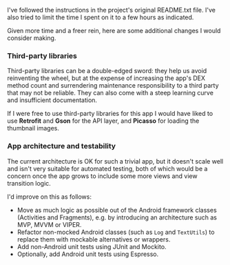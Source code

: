 I've followed the instructions in the project's original README.txt file. I've also tried to limit
the time I spent on it to a few hours as indicated.

Given more time and a freer rein, here are some additional changes I would consider making.

### Third-party libraries

Third-party libraries can be a double-edged sword: they help us avoid reinventing the wheel, but at
the expense of increasing the app's DEX method count and surrendering maintenance responsibility to
a third party that may not be reliable. They can also come with a steep learning curve and
insufficient documentation.

If I were free to use third-party libraries for this app I would have liked to use **Retrofit** and
**Gson** for the API layer, and **Picasso** for loading the thumbnail images.



### App architecture and testability

The current architecture is OK for such a trivial app, but it doesn't scale well and isn't very
suitable for automated testing, both of which would be a concern once the app grows to include
some more views and view transition logic.

I'd improve on this as follows:

* Move as much logic as possible out of the Android framework classes (Activities and Fragments),
  e.g. by introducing an architecture such as MVP, MVVM or VIPER.  
* Refactor non-mocked Android classes (such as `Log` and `TextUtils`) to replace them with mockable
  alternatives or wrappers.
* Add non-Android unit tests using JUnit and Mockito. 
* Optionally, add Android unit tests using Espresso.
